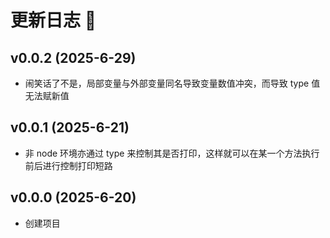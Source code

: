 # 更新日志 📔

## v0.0.2 (2025-6-29)

- 闹笑话了不是，局部变量与外部变量同名导致变量数值冲突，而导致 type 值无法赋新值

## v0.0.1 (2025-6-21)

- 非 node 环境亦通过 type 来控制其是否打印，这样就可以在某一个方法执行前后进行控制打印短路

## v0.0.0 (2025-6-20)

- 创建项目
